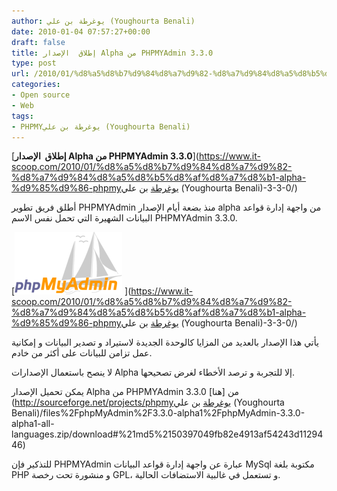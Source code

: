```yaml
---
author: يوغرطة بن علي (Youghourta Benali)
date: 2010-01-04 07:57:27+00:00
draft: false
title: إطلاق  الإصدار Alpha من PHPMYAdmin 3.3.0
type: post
url: /2010/01/%d8%a5%d8%b7%d9%84%d8%a7%d9%82-%d8%a7%d9%84%d8%a5%d8%b5%d8%af%d8%a7%d8%b1-alpha-%d9%85%d9%86-phpmyيوغرطة بن علي (Youghourta Benali)-3-3-0/
categories:
- Open source
- Web
tags:
- PHPMYيوغرطة بن علي (Youghourta Benali)
---
```


[**إطلاق  الإصدار Alpha من PHPMYAdmin 3.3.0**](https://www.it-scoop.com/2010/01/%d8%a5%d8%b7%d9%84%d8%a7%d9%82-%d8%a7%d9%84%d8%a5%d8%b5%d8%af%d8%a7%d8%b1-alpha-%d9%85%d9%86-phpmyيوغرطة بن علي (Youghourta Benali)-3-3-0/)


أطلق فريق تطوير PHPMYAdmin منذ بضعة أيام الإصدار alpha من واجهة إدارة قواعد البيانات الشهيرة التي تحمل نفس الاسم PHPMYAdmin 3.3.0.

[![](PhpMyAdmin_logo.png)
](https://www.it-scoop.com/2010/01/%d8%a5%d8%b7%d9%84%d8%a7%d9%82-%d8%a7%d9%84%d8%a5%d8%b5%d8%af%d8%a7%d8%b1-alpha-%d9%85%d9%86-phpmyيوغرطة بن علي (Youghourta Benali)-3-3-0/)

يأتي هذا الإصدار بالعديد من المزايا كالوحدة الجديدة لاستيراد و تصدير البيانات و إمكانية عمل تزامن للبيانات على أكثر من خادم.

لا ينصح باستعمال الإصدارات Alpha إلا للتجربة و ترصد الأخطاء لغرض تصحيحها.

يمكن تحميل الإصدار Alpha من PHPMYAdmin 3.3.0 من [هنا](http://sourceforge.net/projects/phpmyيوغرطة بن علي (Youghourta Benali)/files%2FphpMyAdmin%2F3.3.0-alpha1%2FphpMyAdmin-3.3.0-alpha1-all-languages.zip/download#%21md5%2150397049fb82e4913af54243d1129446)

للتذكير فإن PHPMYAdmin عبارة عن واجهة إدارة قواعد البيانات MySql مكتوبة بلغة PHP و منشورة تحت رخصة GPL، و تستعمل في غالبية الاستضافات الحالية.
